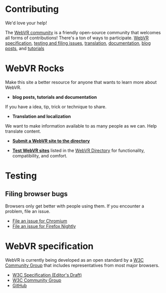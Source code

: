 # Contributing

We'd love your help!

The [WebVR community](/community/) is a friendly open-source community that welcomes all forms of contributions! There's a ton of ways to participate.
[WebVR specification](/contributing#webvr-specification),
[testing and filing issues](/contributing/#testing),
[translation](/contributing/#translation),
[documentation](/contributing/#documentation), 
[blog posts](/contributing/#blog-posts), and 
[tutorials](/contributing/#tutorials) 

# WebVR Rocks

Make this site a better resource for anyone that wants to learn more about WebVR.

* **blog posts, tutorials and documentation**

If you have a idea, tip, trick or technique to share.


* **Translation and localization**

We want to make information available to as many people as we can. Help translate content.

* **[Submit a WebVR site to the directory](/directory/submit/)**

* **[Test WebVR sites](/contributing/#testing)**
 listed in the [WebVR Directory](/directory) for functionality, compatibility, and comfort.


# Testing

## Filing browser bugs

Browsers only get better with people using them. If you encounter a problem, file an issue.

* [File an issue for Chromium](/browsers/chrome#issues)
* [File an issue for Firefox Nightly](/browsers/firefox#issues)


# WebVR specification

WebVR is currently being developed as an open standard by a [W3C Community Group](https://www.w3.org/community/webvr/) that includes representatives from most major browsers.

* [W3C Specification (Editor's Draft)](https://w3c.github.io/webvr/)
* [W3C Community Group](https://www.w3.org/community/webvr/)
* [GitHub](https://github.com/w3c/webvr)
